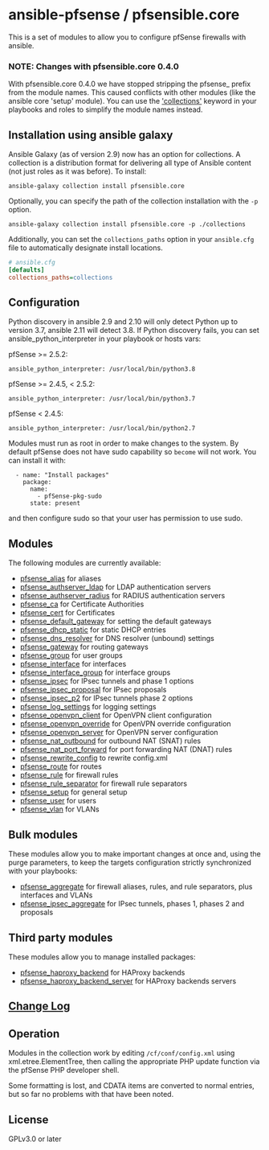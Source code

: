 # ansible-pfsense / pfsensible.core

This is a set of modules to allow you to configure pfSense firewalls with ansible.

### NOTE: Changes with pfsensible.core 0.4.0

With pfsensible.core 0.4.0 we have stopped stripping the pfsense_ prefix from the module names.  This caused conflicts with other
modules (like the ansible core 'setup' module).  You can use the ['collections'](https://docs.ansible.com/ansible/latest/user_guide/collections_using.html#simplifying-module-names-with-the-collections-keyword)
keyword in your playbooks and roles to simplify the module names instead.

## Installation using ansible galaxy

Ansible Galaxy (as of version 2.9) now has an option for collections.  A collection is a distribution
format for delivering all type of Ansible content (not just roles as it was before).  To install:

```
ansible-galaxy collection install pfsensible.core
```

Optionally, you can specify the path of the collection installation with the `-p` option.

```
ansible-galaxy collection install pfsensible.core -p ./collections
```

Additionally, you can set the `collections_paths` option in your `ansible.cfg` file to automatically designate install locations.

```ini
# ansible.cfg
[defaults]
collections_paths=collections
```

## Configuration

Python discovery in ansible 2.9 and 2.10 will only detect Python up to version 3.7, ansible 2.11 will detect 3.8.  If Python discovery fails, you can set ansible_python_interpreter in your playbook or hosts vars:

pfSense >= 2.5.2:
```
ansible_python_interpreter: /usr/local/bin/python3.8
```
pfSense >= 2.4.5, < 2.5.2:
```
ansible_python_interpreter: /usr/local/bin/python3.7
```
pfSense < 2.4.5:
```
ansible_python_interpreter: /usr/local/bin/python2.7
```

Modules must run as root in order to make changes to the system.  By default pfSense does not have sudo capability so `become` will not work.  You can install it with:
```
  - name: "Install packages"
    package:
      name:
        - pfSense-pkg-sudo
      state: present
```
and then configure sudo so that your user has permission to use sudo.
## Modules
The following modules are currently available:

* [pfsense_alias](https://github.com/pfsensible/core/wiki/pfsense_alias) for aliases
* [pfsense_authserver_ldap](https://github.com/pfsensible/core/wiki/pfsense_authserver_ldap) for LDAP authentication servers
* [pfsense_authserver_radius](https://github.com/pfsensible/core/wiki/pfsense_authserver_radius) for RADIUS authentication servers
* [pfsense_ca](https://github.com/pfsensible/core/wiki/pfsense_ca) for Certificate Authorities
* [pfsense_cert](https://github.com/pfsensible/core/wiki/pfsense_cert) for Certificates
* [pfsense_default_gateway](https://github.com/pfsensible/core/wiki/pfsense_default_gateway) for setting the default gateways
* [pfsense_dhcp_static](https://github.com/pfsensible/core/wiki/pfsense_dhcp_static) for static DHCP entries
* [pfsense_dns_resolver](https://github.com/pfsensible/core/wiki/pfsense_dns_resolver) for DNS resolver (unbound) settings
* [pfsense_gateway](https://github.com/pfsensible/core/wiki/pfsense_gateway) for routing gateways
* [pfsense_group](https://github.com/pfsensible/core/wiki/pfsense_group) for user groups
* [pfsense_interface](https://github.com/pfsensible/core/wiki/pfsense_interface) for interfaces
* [pfsense_interface_group](https://github.com/pfsensible/core/wiki/pfsense_interface_group) for interface groups
* [pfsense_ipsec](https://github.com/pfsensible/core/wiki/pfsense_ipsec) for IPsec tunnels and phase 1 options
* [pfsense_ipsec_proposal](https://github.com/pfsensible/core/wiki/pfsense_ipsec_proposal) for IPsec proposals
* [pfsense_ipsec_p2](https://github.com/pfsensible/core/wiki/pfsense_ipsec_p2) for IPsec tunnels phase 2 options
* [pfsense_log_settings](https://github.com/pfsensible/core/wiki/pfsense_log_settings) for logging settings
* [pfsense_openvpn_client](https://github.com/pfsensible/core/wiki/pfsense_openvpn_client) for OpenVPN client configuration
* [pfsense_openvpn_override](https://github.com/pfsensible/core/wiki/pfsense_openvpn_override) for OpenVPN override configuration
* [pfsense_openvpn_server](https://github.com/pfsensible/core/wiki/pfsense_openvpn_server) for OpenVPN server configuration
* [pfsense_nat_outbound](https://github.com/pfsensible/core/wiki/pfsense_nat_outbound) for outbound NAT (SNAT) rules
* [pfsense_nat_port_forward](https://github.com/pfsensible/core/wiki/pfsense_nat_port_forward) for port forwarding NAT (DNAT) rules
* [pfsense_rewrite_config](https://github.com/pfsensible/core/wiki/pfsense_rewrite_config) to rewrite config.xml
* [pfsense_route](https://github.com/pfsensible/core/wiki/pfsense_route) for routes
* [pfsense_rule](https://github.com/pfsensible/core/wiki/pfsense_rule) for firewall rules
* [pfsense_rule_separator](https://github.com/pfsensible/core/wiki/pfsense_rule_separator) for firewall rule separators
* [pfsense_setup](https://github.com/pfsensible/core/wiki/pfsense_setup) for general setup
* [pfsense_user](https://github.com/pfsensible/core/wiki/pfsense_user) for users
* [pfsense_vlan](https://github.com/pfsensible/core/wiki/pfsense_vlan) for VLANs

## Bulk modules
These modules allow you to make important changes at once and, using the purge parameters, to keep the targets configuration strictly synchronized with your playbooks:

* [pfsense_aggregate](https://github.com/pfsensible/core/wiki/pfsense_aggregate) for firewall aliases, rules, and rule separators, plus interfaces and VLANs
* [pfsense_ipsec_aggregate](https://github.com/pfsensible/core/wiki/pfsense_ipsec_aggregate) for IPsec tunnels, phases 1, phases 2 and proposals

## Third party modules
These modules allow you to manage installed packages:

* [pfsense_haproxy_backend](https://github.com/pfsensible/core/wiki/pfsense_haproxy_backend) for HAProxy backends
* [pfsense_haproxy_backend_server](https://github.com/pfsensible/core/wiki/pfsense_haproxy_backend_server) for HAProxy backends servers

## [Change Log](https://github.com/pfsensible/core/blob/master/CHANGELOG.rst)

## Operation

Modules in the collection work by editing `/cf/conf/config.xml` using xml.etree.ElementTree, then
calling the appropriate PHP update function via the pfSense PHP developer shell.

Some formatting is lost, and CDATA items are converted to normal entries,
but so far no problems with that have been noted.

## License

GPLv3.0 or later
